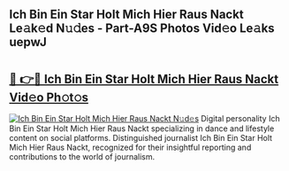 ## Ich Bin Ein Star Holt Mich Hier Raus Nackt Le𝚊k𝚎d N𝚞𝚍es - Part-A9S Photos Vid𝚎o Le𝚊ks uepwJ

# <h2><a href="http://fb22qst.evod.top/?m=Ich+Bin+Ein+Star+Holt+Mich+Hier+Raus+Nackt">🔗 👉🔴 Ich Bin Ein Star Holt Mich Hier Raus Nackt Vid𝚎o Ph𝚘t𝚘s</a></h2>

[![Ich Bin Ein Star Holt Mich Hier Raus Nackt N𝚞d𝚎s](https://i.imgur.com/8V9OHl7.gif)](http://fb22qst.evod.top/?m=Ich+Bin+Ein+Star+Holt+Mich+Hier+Raus+Nackt)
Digital personality Ich Bin Ein Star Holt Mich Hier Raus Nackt specializing in dance and lifestyle content on social platforms. Distinguished journalist Ich Bin Ein Star Holt Mich Hier Raus Nackt, recognized for their insightful reporting and contributions to the world of journalism. 
